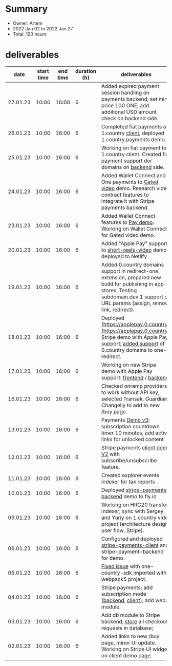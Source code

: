 # Summary
* Owner: Artem
* 2022 Jan 02 to 2022 Jan 27
* Total: 120 hours

# deliverables
| date     | start time | end time | duration (h) | deliverables                                                                                                                                                                                                                                                                                    |
|----------|------------|----------|--------------|-------------------------------------------------------------------------------------------------------------------------------------------------------------------------------------------------------------------------------------------------------------------------------------------------|
| 27.01.23 | 10:00      | 16:00    | 6            | Added expired payment session handling on payments backend; set min price 100 ONE; add additional USD amount check on backend side.                                                                                                                                                             |
| 26.01.23 | 10:00      | 16:00    | 6            | Completed fiat payments on 1.country [client](https://github.com/ArtemKolodko/.1.country/commits/onecountry_fiat_checkout), deployed 1.country payments demo.                                                                                                                                   |
| 25.01.23 | 10:00      | 16:00    | 6            | Working on fiat payment to 1.country client. Created fiat payment support dor domains on [backend](https://github.com/ArtemKolodko/stripe-payments-backend/commit/ab96157afc37a777b0729891436a703ac4d0d67e) side.                                                                               |
| 24.01.23 | 10:00      | 16:00    | 6            | Added Wallet Connect and One payments to [Gated video](https://github.com/harmony-one/vid3-video-player/commits/subscription) demo. Research video contract features to integrate it with Stripe payments backend.                                                                              |
| 23.01.23 | 10:00      | 16:00    | 6            | Added Wallet Connect features to [Pay demo](https://github.com/harmony-one/stripe-payments-client/commit/ab609955e59fd18254ccd361f19707ac7b929cb2). Working on Wallet Connect for Gated video demo.                                                                                             |
| 20.01.23 | 10:00      | 16:00    | 6            | Added "Apple Pay" support to [short-reels-video](https://github.com/ArtemKolodko/short-reels-videos.video/commit/55c5fd10d4e87fbebd9249146b302afc53d4cdc0) demo, deployed to Netlify                                                                                                            |
| 19.01.23 | 10:00      | 16:00    | 6            | Added 0.country domains support in redirect-one extension, prepared new build for publishing in app stores. Testing subdomain.dev.1 support of URL params (assign, remove link, redirect).                                                                                                      |
| 18.01.23 | 10:00      | 16:00    | 6            | Deployed [https://applepay.0.country/](https://applepay.0.country/) Stripe demo with Apple Pay support; [added support](https://github.com/harmony-one/one-redirect/pull/3) of 0.country domains to one-redirect.                                                                               |
| 17.01.23 | 10:00      | 16:00    | 6            | Working on new Stripe demo with Apple Pay support: [frontend](https://github.com/ArtemKolodko/stripe-payments-client/tree/apple_pay) / [backend](https://github.com/ArtemKolodko/stripe-payments-backend/commit/d64df02f7da15c7f1a94fc5df27394c3300af84c)                                       |
| 16.01.23 | 10:00      | 16:00    | 6            | Checked onramp providers to work without API key, selected Transak, Guardian, Changelly to add to new /buy page.                                                                                                                                                                                |
| 13.01.23 | 10:00      | 16:00    | 6            | Payments [Demo v3](https://github.com/ArtemKolodko/stripe-payments-client/pull/1/files): subscription countdown timer 10 minutes, add active links for unlocked content                                                                                                                         |
| 12.01.23 | 10:00      | 16:00    | 6            | Stripe payments [client demo V2](https://github.com/ArtemKolodko/stripe-payments-client/commit/653aff7642ca5deafd691873b50e6dfdee259be3) with subscribe/unsubscribe feature.                                                                                                                    |
| 11.01.23 | 10:00      | 16:00    | 6            | Created explorer events indexer for tax reports                                                                                                                                                                                                                                                 |
| 10.01.23 | 10:00      | 16:00    | 6            | Deployed [stripe-payments-backend](https://github.com/ArtemKolodko/stripe-payments-backend/commit/960a8964f7eb994cd9e8ca618e75cb6d26fe293e) demo to fly.io                                                                                                                                      |
| 09.01.23 | 10:00      | 16:00    | 6            | Working on HRC20 transfers indexer; sync with Sergey and Yuriy on 1.country video project (architecture design, user flow, Stripe).                                                                                                                                                             |
| 06.01.23 | 10:00      | 16:00    | 6            | Configured and deployed [stripe-payments-client](https://stripe-payments-client.netlify.app/) and stripe-payment-backend for demo.                                                                                                                                                              |
| 05.01.23 | 10:00      | 16:00    | 6            | [Fixed issue](https://github.com/ArtemKolodko/one-country-sdk/commit/69b5fc22b10f29b69eea7780bc99a10b45b20e32) with one-country-sdk imported with webpack5 project.                                                                                                                             |
| 04.01.23 | 10:00      | 16:00    | 6            | Stripe payments: add subscription mode ([backend](https://github.com/ArtemKolodko/stripe-payments-backend/commit/867abe50160d75ec981f3e28d363070627ed9c87), [client](https://github.com/ArtemKolodko/stripe-payments-client/commit/1471d29a5b176d0e07ba13b5055b59c9b2f79fab)); add web3 module. |
| 03.01.23 | 10:00      | 16:00    | 6            | Add db module to Stripe backend; [store](https://github.com/ArtemKolodko/stripe-payments-backend/commit/9cec98cdda311db31d102ce0757e1a4ea3b7d46d) all checkout requests in database;                                                                                                            |
| 02.01.23 | 10:00      | 16:00    | 6            | Added links to new /buy page, minor UI update. Working on Stripe UI widget on client demo page.                                                                                                                                                                                                 |
